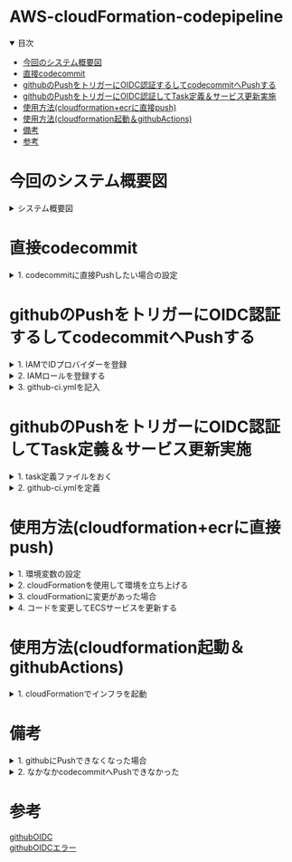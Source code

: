 # AWS-cloudFormation-codepipeline

<details open="open">
<summary>目次</summary>


- [今回のシステム概要図](#今回のシステム概要図)
- [直接codecommit](#直接codecommit)
- [githubのPushをトリガーにOIDC認証するしてcodecommitへPushする](#githubのPushをトリガーにOIDC認証するしてcodecommitへPushする)
- [githubのPushをトリガーにOIDC認証してTask定義＆サービス更新実施](#githubのPushをトリガーにOIDC認証してTask定義＆サービス更新実施)
- [使用方法(cloudformation+ecrに直接push)](#使用方法(cloudformation+ecrに直接push))
- [使用方法(cloudformation起動＆githubActions)](#使用方法(cloudformation起動＆githubActions))
- [備考](#備考)
- [参考](#参考)
</details>

# 今回のシステム概要図
<details>
<summary> システム概要図</summary>

下記は既存の前提（cloudformationで立ち上げない）
- vpc
- サブネット
- igw
- ngw
- route53ホストゾーン
- ACM証明書

下記サービスを/cloudformation/cloudformation-template.ymlで立ち上げる
- ALB
- ALBのリスナー（設定時に既存のACM使用）
- Route53でAレコード追加してALBにルーティング
- ターゲットグループ（taskで立ち上がるコンテナへルーティング）
- ECSクラスター
- ECSサービス
- ECS task (ECRのイメージを使用)
- IAMロール（ECSのtask定義で使用）
- ECRのリポジトリ
- ALB/ECSのセキュリティーグループ

![](./assets/images/aws-architecher.png)

</details>


# 直接codecommit

<details>
<summary> 1. codecommitに直接Pushしたい場合の設定</summary>

- 下記の設定だけでもダメかも。２回目はPushできなかった。初回はPushできるけど。。。
- 下記コマンドでAWSの設定をする

```zh
git config credential.helper '!aws codecommit credential-helper $@'
git config credential.UseHttpPath true
```

- 下記コマンドでAWSのcodecommitのURL git remoteに追加する

```zh
   git remote add codecommit https://git-codecommit.ap-northeast-1.amazonaws.com/v1/repos/[codecommit_repository_name]
```

</details>

# githubのPushをトリガーにOIDC認証するしてcodecommitへPushする

<details>
<summary> 1. IAMでIDプロバイダーを登録</summary>

- IAMからプロバイダを登録

![](./assets/images/aws-githubOIDC1.png)
![](./assets/images/aws-githubOIDC2.png)

</details>

<details>
<summary> 2. IAMロールを登録する</summary>

- IAMロールから、認証認可後のIAMロールを作成
- 下記jsonをIAMロールの信頼ポリシーに定義。

```json
{
    "Version": "2012-10-17",
    "Statement": [
        {
            "Sid": "",
            "Effect": "Allow",
            "Principal": {
                "Federated": "arn:aws:iam::<AWS ID>:oidc-provider/token.actions.githubusercontent.com"
            },
            "Action": "sts:AssumeRoleWithWebIdentity",
            "Condition": {
                "StringEquals": {
                    "token.actions.githubusercontent.com:sub": "repo:<user-name(github)>/<repository-name(github)>:ref:refs/heads/main",
                    "token.actions.githubusercontent.com:aud": "sts.amazonaws.com"
                }
            }
        }
    ]
}
```

- 上記で作成したIAMロールに下記のIAMポリシーをアタッチする

```json
{
	"Version": "2012-10-17",
	"Statement": [
		{
			"Effect": "Allow",
			"Action": [
				"codecommit:GitPull",
				"codecommit:GitPush"
			],
			"Resource": "arn:aws:codecommit:ap-northeast-1:<AWS ID>:<codecommit-repository-name>"
		}
	]
}
```

![](./assets/images/aws-githubOIDC3.png)

</details>

<details>
<summary> 3. github-ci.ymlを記入</summary>

- 下記のコードを記入

```application.yml
name: Sync to CodeCommit

on:
  push:
    branches:
      - main # 監視するブランチを指定

permissions:
  id-token: write
  contents: read

jobs:
  sync:
    runs-on: ubuntu-latest
    steps:
      - name: Git clone the repository # リポジトリの内容をクローン。後続でアクセスできるようになる。 fetch-depth:0は完全なクローンを意味する
        uses: actions/checkout@v4
        with:
          fetch-depth: 0

      - name: configure aws credentials # 認証認可のための部分。role-to-assumeで認証後に引き受けるIAMロールが指定される
        uses: aws-actions/configure-aws-credentials@v4
        with:
          role-to-assume: ${{ vars.AWS_ROLE_ARN }}
          aws-region: ${{ vars.AWS_REGION }}

      - name: Configure git to use AWS CodeCommit credentials
        run: |
          git config --global credential.helper '!aws codecommit credential-helper $@'
          git config --global credential.UseHttpPath true

      - name: Add CodeCommit remote
        run: |
          git remote add codecommit https://git-codecommit.${{ vars.AWS_REGION }}.amazonaws.com/v1/repos/${{ vars.AWS_CODECOMMIT }}

      - name: push to CodeCommit
        run: |
          git push codecommit main
```

- 環境変数をgithubの該当するリポジトリーから設定。
- 下記のようなActionsエラーの時は、checkoutでdepth 0にして完全なコピーをすること

![](./assets/images/aws-githubOIDC4.png)
<br>
![](./assets/images/aws-githubOIDC5.png)

</details>

# githubのPushをトリガーにOIDC認証してTask定義＆サービス更新実施

<details>
<summary> 1. task定義ファイルをおく</summary>

- 後で、githubActionsから | jq　を用いて既存ファイルの一部を上書きに行く（今回別にいらないかも）

</details>

<details>
<summary> 2. github-ci.ymlを定義</summary>

- まずは、buid-imageしてECRへPush
- その次にdeploy工程。現存のtaskDefinitionを一時的に上書きして、サービスを更新。念のためにログで見れるようにecho , catコマンド使用
- github認証認可後のIAMロールには、ECR & ECSへのアクセス権限が付与されていること

</details>


# 使用方法(cloudformation+ecrに直接push)

<details>
<summary> 1. 環境変数の設定</summary>

下記環境変数が必要先に設定する
- AWS_ACCESS_KEY_ID
- AWS_SECRET_ACCESS_KEY
- AWS_SESSION_TOKEN
- AWS_DEFAULT_REGION
- VPC_ID (既存のVPC)
- SUBNET_ID1　（既存のパブリックサブネット１）
- SUBNET_ID2　（既存のパブリックサブネット２）
- SUBNET_PRIVATE_ID1　（既存のプライベートサブネット１）
- SUBNET_PRIVATE_ID2 （既存のプライベートサブネット２）
- EXISTING_ECS_TASK_ROLE_ARN　（cloudformationで作成するECStask用のIAMロールARN。make build-image-pushで使用）
- HOSTED_ZONE_ID (Aレコード追加したいホストゾーン)
- DOMAIN_NAME　(使用したいFQDN。サブドメインだけでなく、FQDNで指定)
- ACM_CERTIFICATE_ARN (使用したい証明書のARN)
- ECR_IMAGE　（ECRのイメージURI）
- ECR_ENDPOINT　（ECRの共通エンドポイント。リポジトリー名は含まない）
- ECR_REPOSITORY_NAME　（ECRのリポジトリー名）
- ECS_CLUSTER_NAME　（ECSのクラスター名）
- ECS_SERVICE_NAME　（ECSのサービス名）
- TASK_DEFINITION_FAMILY　（ECSのタスク定義名）
- CONTAINER_NAME　（ECSのタスクで立ち上げるコンテナ名）

```zh
export 変数名=変数値
```

</details>

<details>
<summary> 2. cloudFormationを使用して環境を立ち上げる</summary>

- 下記コマンドでcloudFormationを起動して環境を立ち上げる

```zh
make iac-deploy
```
</details>

<details>
<summary> 3. cloudFormationに変更があった場合</summary>

- 下記コマンドでcloudFormationを既存の環境にUPDATEをかける

```zh
make iac-update
```
</details>

<details>
<summary> 4. コードを変更してECSサービスを更新する</summary>

- ルートディレクトリのDockerfileを用いて、フロントエンドをバックエンドに巻き込んだDockerイメージを作成
- 下記コマンドにてイメージをECRにPush＆タスク定義をしてサービスの更新

```zh
make build-image-push
```

- task定義のCPUとメモリが小さいと、タスクは１００％完了してもターゲットグループのヘルスチェックで失敗してIPの付け替えができない事象が発生。
- 上記はデプロイされたりされなかったりで不安定だった。少し余裕持っても良いかも

</details>

# 使用方法(cloudformation起動＆githubActions)

<details>
<summary> 1. cloudFormationでインフラを起動</summary>

- awsのアクセスキーなどを一旦環境変数で定義
- 他の環境変数も定義
- 下記コマンドでインフラ起動

```zh
make iac-deploy
```

</details>


# 備考

<details>
<summary> 1. githubにPushできなくなった場合</summary>

- 認証トークンがおかしなことなってるのかな？とりあえず下記でなおった


- githubにPushできなくなったら下記を打つ
- your_tokenの部分はsettingからとってくる

```zh
git remote set-url origin https://YOUR_TOKEN@github.com/your_username/your_repository.git 
```
</details>

<details>
<summary> 2. なかなかcodecommitへPushできなかった</summary>


- 下記のwithがめっちゃ大事。
```zh
    steps:
      - name: Git clone the repository
        uses: actions/checkout@v4
        with:
          fetch-depth: 0
```
</details>

# 参考

[githubOIDC](https://zenn.dev/kou_pg_0131/articles/gh-actions-oidc-aws)
<br/>
[githubOIDCエラー](https://zenn.dev/trkdkjm/articles/f8fcc38c3cf690)